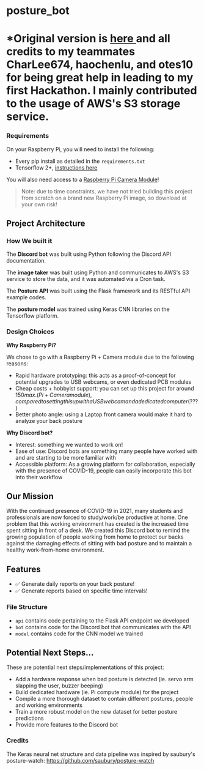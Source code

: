 # posture_bot

# *Original version is <a href=https://github.com/otes10/posture_bot> here <a/> and all credits to my teammates CharLee674, haochenlu, and otes10 for being great help in leading to my first Hackathon. I mainly contributed to the usage of AWS's S3 storage service.

### Requirements
On your Raspberry Pi, you will need to install the following:
- Every pip install as detailed in the `requirements.txt`
- Tensorflow 2+, [instructions here](https://www.youtube.com/watch?v=GNRg2P8Vqqs)

You will also need access to a [Raspberry Pi Camera Module](https://projects.raspberrypi.org/en/projects/getting-started-with-picamera)!

> Note: due to time constraints, we have not tried building this project from scratch on a brand new Raspberry Pi image, so download at your own risk!

## Project Architecture

### How We built it

The **Discord bot** was built using Python following the Discord API documentation.

The **image taker** was built using Python and communicates to AWS's S3 service to store the data, and it was automated via a Cron task.

The **Posture API** was built using the Flask framework and its RESTful API example codes.

The **posture model** was trained using Keras CNN libraries on the Tensorflow platform.

### Design Choices

**Why Raspberry Pi?**

We chose to go with a Raspberry Pi + Camera module due to the following reasons:
- Rapid hardware prototyping: this acts as a proof-of-concept for potential upgrades to USB webcams, or even dedicated PCB modules
- Cheap costs + hobbyist support: you can set up this project for around $150 max. (Pi + Camera module), compared to setting this up with a USB webcam and a dedicated computer ($???)
- Better photo angle: using a Laptop front camera would make it hard to analyze your back posture

**Why Discord bot?**

- Interest: something we wanted to work on!
- Ease of use: Discord bots are something many people have worked with and are starting to be more familiar with
- Accessible platform: As a growing platform for collaboration, especially with the presence of COVID-19, people can easily incorporate this bot into their workflow

## Our Mission
With the continued presence of COVID-19 in 2021, many students and professionals are now forced to study/work/be productive at home. One problem that this working environment has created is the increased time spent sitting in front of a desk. We created this Discord bot to remind the growing population of people working from home to protect our backs against the damaging effects of sitting with bad posture and to maintain a healthy work-from-home environment.

## Features
- ✅ Generate daily reports on your back posture!
- ✅ Generate reports based on specific time intervals!

### File Structure
- `api` contains code pertaining to the Flask API endpoint we developed
- `bot` contains code for the Discord bot that communicates with the API
- `model` contains code for the CNN model we trained

## Potential Next Steps...
These are potential next steps/implementations of this project:
- Add a hardware response when bad posture is detected (ie. servo arm slapping the user, buzzer beeping)
- Build dedicated hardware (ie. Pi compute module) for the project
- Compile a more thorough dataset to contain different postures, people and working environments
- Train a more robust model on the new dataset for better posture predictions
- Provide more features to the Discord bot

### Credits
The Keras neural net structure and data pipeline was inspired by saubury's posture-watch: https://github.com/saubury/posture-watch

